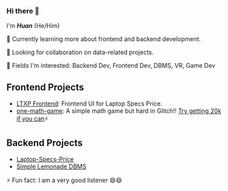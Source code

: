 
### Hi there 👋
I'm ***Huan*** (He/Him)

🔭 Currently learning more about frontend and backend development.

👯 Looking for collaboration on data-related projects.

🌱 Fields I'm interested: Backend Dev, Frontend Dev, DBMS, VR, Game Dev

## Frontend Projects
- [LTXP Frontend](https://github.com/bruceho293/ltxp-frontend): Frontend UI for Laptop Specs Price.
- [one-math-game](https://github.com/bruceho293/one-math-game): A simple math game but hard in Glitch!! [Try getting 20k if you can](https://one-math-game.glitch.me/)⚡

## Backend Projects
- [Laptop-Specs-Price](https://github.com/bruceho293/laptop-specs-price)
- [Simple Lemonade DBMS](https://github.com/bruceho293/My-Lemonade-DBMS-)

⚡ Fun fact: I am a very good listener 😄😄

<!--
**bruceho293/bruceho293** is a ✨ _special_ ✨ repository because its `README.md` (this file) appears on your GitHub profile.

Here are some ideas to get you started:

- 🔭 I’m currently working on my own personal 
- 🌱 I’m currently learning ...
- 👯 I’m looking to collaborate on ...
- 🤔 I’m looking for help with ...
- 💬 Ask me about ...
- 📫 How to reach me: ...
- 😄 Pronouns: ...
- ⚡ Fun fact: ...
-->
